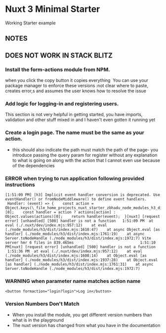 # Nuxt 3 Minimal Starter

Working Starter example

## NOTES

## DOES NOT WORK IN STACK BLITZ

### Install the form-actions module from NPM.

when you click the copy button it copies everything 
You can use your package manager to enforce these versions :not clear where to paste, creates error,s and assumes the user knows how to resolve the issue

### Add logic for logging-in and registering users.

This section is not very helpful in getting started, you have imports, validation and other stuff mixed in and I haven't even gotten it running yet

### Create a login page. The name must be the same as your action.

- this should also indicate the path must match the path of the page- you introduce passing the query param for register without any explanation to what is going on along with the action that I cannot even use because of the dependencies

### ERROR when trying to run application following provided instructions

```
[1:51:09 PM] [h3] Implicit event handler conversion is deprecated. Use eventHandler() or fromNodeMiddleware() to define event handlers.       Handler: (event) => {    const action = Object.keys(\_file_home_projects_nuxt_starter_zbhadu_node_modules_h3_dist_index_mjs.getQuery(event))[0];    const handler = action ? actions[action] : Object.values(actions)[0];    return handler(event);  }[nuxt] [request error] [unhandled] [500] handler is not a function   1:51:09 PM  at eval (./.nuxt/dev/index.mjs:957:12)    at eval (./node_modules/h3/dist/index.mjs:1610:47)    at async Object.eval [as handler] (./node_modules/h3/dist/index.mjs:1761:19)    at async Server.toNodeHandle (./node_modules/h3/dist/index.mjs:1972:7) Vite server hmr 6 files in 839.465ms                              1:51:10 PM[nuxt] [request error] [unhandled] [500] handler is not a function   1:51:36 PM  at eval (./.nuxt/dev/index.mjs:957:12)    at eval (./node_modules/h3/dist/index.mjs:1608:14)    at Object.eval [as handler] (./node_modules/h3/dist/index.mjs:1937:28)    at Object.eval [as handler] (./node_modules/h3/dist/index.mjs:1761:31)    at async Server.toNodeHandle (./node_modules/h3/dist/index.mjs:1972:7)
```

### WARNING when parameter name matches action name

```
<button formaction="login?login">Log in</button>
```

### Version Numbers Don't Match

- When you install the module, you get different version numbers than what is in the playground
- The nuxt version has changed from what you have in the documentation
